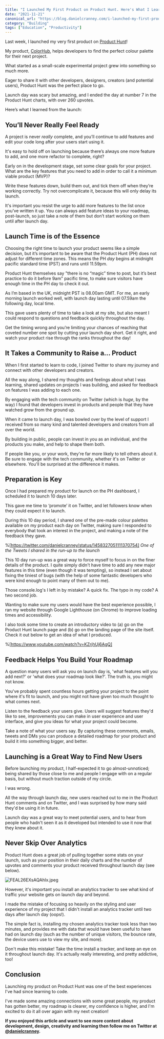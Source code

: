 ```yaml
---
title: "I Launched My First Product on Product Hunt. Here's What I Learned"
date: "2021-11-21"
canonical_url: "https://blog.danielcranney.com/i-launched-my-first-product-on-product-hunt-heres-what-i-learned"
category: "Building"
tags: ["Education", "Productivity"]
---
```


Last week, I launched my very first product on [Product Hunt](https://www.producthunt.com)!

My product, [ColorHub](https://colorhub.vercel.app), helps developers to find the perfect colour palette for their next project.

What started as a small-scale experimental project grew into something so much more.

Eager to share it with other developers, designers, creators (and potential users), Product Hunt was the perfect place to go.

Launch day was scary but amazing, and I ended the day at number 7 in the Product Hunt charts, with over 260 upvotes.

Here’s what I learned from the launch:

## You’ll Never Really Feel Ready

A project is never _really_ complete, and you’ll continue to add features and edit your code long after your users start using it.

It's easy to hold off on launching because there’s always one more feature to add, and one more refactor to complete, right?

Early on in the development stage, set some clear goals for your project. What are the key features that you need to add in order to call it a minimum viable product (MVP)?

Write these features down, build them out, and tick them off when they’re working correctly. Try not overcomplicate it, because this will only delay its launch.

It's important you resist the urge to add more features to the list once you’ve written it up. You can always add feature ideas to your roadmap, post-launch, so just take a note of them but don’t start working on them until after launch day.

## Launch Time is of the Essence

Choosing the right time to launch your product seems like a simple decision, but it’s important to be aware that the Product Hunt (PH) does not adjust for different time zones. This means the PH _day_ begins at midnight pacific standard time (PST) and runs until 11.59pm.

Product Hunt themselves say "there is no “magic” time to post, but it’s best practice to do it before 9am" pacific time, to make sure visitors have enough time in the PH day to check it out.

As I’m based in the UK, midnight PST is 08.00am GMT. For me, an early morning launch worked well, with launch day lasting until 07.59am the following day, local time.

This gave users plenty of time to take a look at my site, but also meant I could respond to questions and feedback quickly throughout the day.

Get the timing wrong and you’re limiting your chances of reaching that coveted number one spot by cutting your launch day short. Get it right, and watch your product rise through the ranks throughout the day!

## It Takes a Community to Raise a… Product

When I first started to learn to code, I joined Twitter to share my journey and connect with other developers and creators.

All the way along, I shared my thoughts and feelings about what I was learning, shared updates on projects I was building, and asked for feedback on features I was adding to each one.

By engaging with the tech community on Twitter (which is _huge_, by the way) I found that developers invest in products and people that they have watched grow from the ground up.

When it came to launch day, I was bowled over by the level of support I received from so many kind and talented developers and creators from all over the world.

By building in public, people can invest in you as an individual, and the products you make, and help to shape them both.

If people like you, or your work, they're far more likely to tell others about it. Be sure to engage with the tech community, whether it's on Twitter or elsewhere. You'll be surprised at the difference it makes.

## Preparation is Key

Once I had prepared my product for launch on the PH dashboard, I scheduled it to launch 10 days later.

This gave me time to ‘promote’ it on Twitter, and let followers know when they could expect it to launch.

During this 10 day period, I shared one of the pre-made colour palettes available on my product each day on Twitter, making sure I responded to everybody that took an interest in the project, and making a note of the feedback they gave.

%[https://twitter.com/danielcranney/status/1458327051111370754]
_One of the Tweets I shared in the run-up to the launch_

This 10 day run-up was a great way to force myself to focus in on the finer details of the product. I quite simply didn't have time to add any new major features in this time (even though it was tempting), so instead I set about fixing the tiniest of bugs (with the help of some fantastic developers who were kind enough to point many of them out to me).

Those console.log's I left in by mistake? A quick fix. The typo in my code? A two second job.

Wanting to make sure my users would have the best experience possible, I ran my website through Google Lighthouse (on Chrome) to improve loading times and accessibility.

I also took some time to create an introductory video to (a) go on the Product Hunt launch page and (b) go on the landing page of the site itself. Check it out below to get an idea of what I produced.

%[https://www.youtube.com/watch?v=KZrjhUj6AgQ]

## Feedback Helps You Build Your Roadmap

A question many users will ask you on launch day is, 'what features will you add next?' or 'what does your roadmap look like?'. The truth is, you might not know.

You've probably spent countless hours getting your project to the point where it's fit to launch, and you might not have given too much thought to what comes next.

Listen to the feedback your users give. Users will suggest features they'd like to see, improvements you can make in user experience and user interface, and give you ideas for what your project could become.

Take a note of what your users say. By capturing these comments, emails, tweets and DMs you can produce a detailed roadmap for your product and build it into something bigger, and better.

## Launching is a Great Way to Find New Users

Before launching my product, I half-expected it to go almost-unnoticed; being shared by those close to me and people I engage with on a regular basis, but without much traction outside of my circle.

I was wrong.

All the way through launch day, new users reached out to me in the Product Hunt comments and on Twitter, and I was surprised by how many said they'd be using it in future.

Launch day was a great way to meet potential users, and to hear from people who hadn't seen it as it developed but intended to use it now that they knew about it.

## Never Skip Over Analytics

Product Hunt does a great job of pulling together some stats on your launch, such as your position in their daily charts and the number of upvotes and comments your product received throughout launch day (see below).

![FEAL26EXsAQAhIx.jpeg](https://cdn.hashnode.com/res/hashnode/image/upload/v1636908603509/klhBB7w4-.jpeg)

However, it's important you install an analytics tracker to see what kind of traffic your website gets on launch day and beyond.

I made the mistake of focusing so heavily on the styling and user experience of my project that I didn't install an analytics tracker until two days after launch day (oops!).

The simple fact is, installing my chosen analytics tracker took less than two minutes, and provides me with data that would have been useful to have had on launch day (such as the number of unique visitors, the bounce rate, the device users use to view my site, and more).

Don't make this mistake! Take the time install a tracker, and keep an eye on it throughout launch day. It's actually really interesting, and pretty addictive, too!

## Conclusion

Launching my product on Product Hunt was one of the best experiences I've had since learning to code.

I've made some amazing connections with some great people, my product has gotten better, my roadmap is clearer, my confidence is higher, and I'm excited to do it all over again with my next creation!

**If you enjoyed this article and want to see more content about development, design, creativity and learning then follow me on Twitter at [@danielcranney](http://www.twitter.com/danielcranney).**
